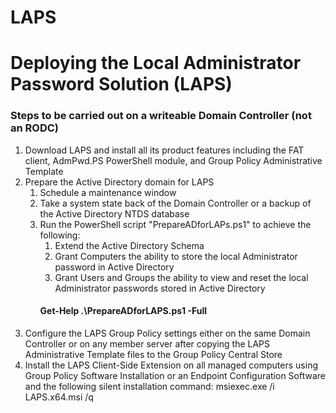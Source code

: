 # LAPS
<H1> Deploying the Local Administrator Password Solution (LAPS) </H1>

<H3> Steps to be carried out on a writeable Domain Controller (not an RODC)</H3>

<ol>
  <li>Download LAPS and install all its product features including the FAT client, AdmPwd.PS PowerShell module, and Group Policy Administrative Template</li>

  <li>Prepare the Active Directory domain for LAPS
    <ol>
      <li>Schedule a maintenance window</li>
      <li>Take a system state back of the Domain Controller or a backup of the Active Directory NTDS database</li>
      <li>Run the PowerShell script "PrepareADforLAPs.ps1" to achieve the following:
      <ol>
        <li>Extend the Active Directory Schema</li>
        <li>Grant Computers the ability to store the local Administrator password in Active Directory</li>
        <li>Grant Users and Groups the ability to view and reset the local Administrator passwords stored in Active Directory</li>
      </ol>
        <H4>Get-Help .\PrepareADforLAPS.ps1 -Full</H4>
    </ol>
  </li>

  <li>Configure the LAPS Group Policy settings either on the same Domain Controller or on any member server after copying the LAPS Administrative Template files to the Group Policy Central Store</li>

  <li>Install the LAPS Client-Side Extension on all managed computers using Group Policy Software Installation or an Endpoint Configuration Software and the following silent installation command: msiexec.exe /i LAPS.x64.msi /q</li>

</ol>
